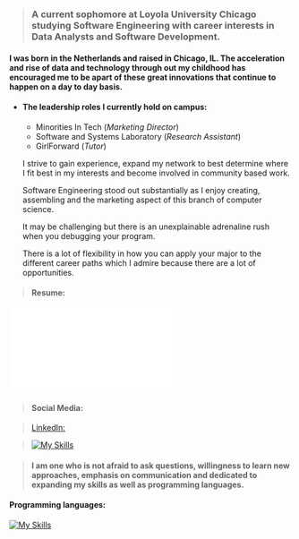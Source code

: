 
> ### A current sophomore at Loyola University Chicago studying Software Engineering with career interests in Data Analysts and Software Development. 


#### I was born in the Netherlands and raised in Chicago, IL. The acceleration and rise of data and technology through out my childhood has encouraged me to be apart of these great innovations that continue to happen on a day to day basis. 

* #### The leadership roles I currently hold on campus: 
  * Minorities In Tech (_Marketing Director_)
  * Software and Systems Laboratory (_Research Assistant_)
  * GirlForward (_Tutor_)

  I strive to gain experience, expand my network to best determine where I fit best in my interests and become involved in community based work. 

  Software Engineering stood out substantially as I enjoy creating, assembling and the marketing aspect of this branch of computer science.  

  It may be challenging but there is an unexplainable adrenaline rush when you debugging your program.
  
  There is a lot of flexibility in how you can apply your major to the different career paths which I admire because there are a lot of opportunities. 
  

>#### Resume:
![Areej's current resume](file:///Users/areejimran/Downloads/Areej%20Imran-%20Resume.docx.pdf)


> #### Social Media:

>[LinkedIn:](https://linkedin.com/in/areej-imran-791b4a22a)

>[![My Skills](https://skillicons.dev/icons?i=instagram)](https://skillicons.dev)  

> #### I am one who is not afraid to ask questions, willingness to learn new approaches, emphasis on communication and dedicated to expanding my skills as well as programming languages.

#### Programming languages: 
[![My Skills](https://skillicons.dev/icons?i=java,ae,cs,py,github)](https://skillicons.dev)


